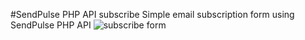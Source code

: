 #SendPulse PHP API subscribe
Simple email subscription form using SendPulse PHP API
![subscribe form](https://monosnap.com/file/QbJnlnKltQKPXlEEluKkQtKBw5dbxU.png)